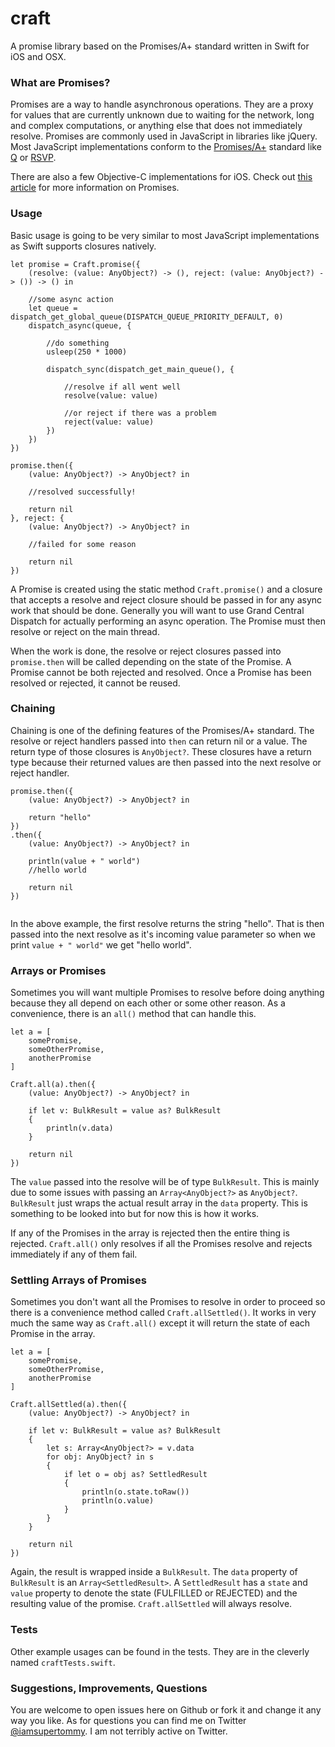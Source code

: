 craft
=====

A promise library based on the Promises/A+ standard written in Swift for iOS and OSX.

### What are Promises?

Promises are a way to handle asynchronous operations. They are a proxy for values that are currently unknown due to waiting for the network, long and complex computations, or anything else that does not immediately resolve. Promises are commonly used in JavaScript in libraries like jQuery. Most JavaScript implementations conform to the [Promises/A+](http://promises-aplus.github.io/promises-spec/) standard like [Q](https://github.com/kriskowal/q) or [RSVP](https://github.com/tildeio/rsvp.js/).

There are also a few Objective-C implementations for iOS. Check out [this article](http://www.html5rocks.com/en/tutorials/es6/promises/) for more information on Promises.

### Usage

Basic usage is going to be very similar to most JavaScript implementations as Swift supports closures natively.

```
let promise = Craft.promise({
    (resolve: (value: AnyObject?) -> (), reject: (value: AnyObject?) -> ()) -> () in
    
    //some async action
    let queue = dispatch_get_global_queue(DISPATCH_QUEUE_PRIORITY_DEFAULT, 0)
    dispatch_async(queue, {
    
        //do something
        usleep(250 * 1000)
        
        dispatch_sync(dispatch_get_main_queue(), {
            
            //resolve if all went well
            resolve(value: value)
            
            //or reject if there was a problem
            reject(value: value)
        })
    })
})

promise.then({
    (value: AnyObject?) -> AnyObject? in
    
    //resolved successfully!
    
    return nil
}, reject: {
    (value: AnyObject?) -> AnyObject? in
    
    //failed for some reason
    
    return nil
})
```

A Promise is created using the static method `Craft.promise()` and a closure that accepts a resolve and reject closure should be passed in for any async work that should be done. Generally you will want to use Grand Central Dispatch for actually performing an async operation. The Promise must then resolve or reject on the main thread.

When the work is done, the resolve or reject closures passed into `promise.then` will be called depending on the state of the Promise. A Promise cannot be both rejected and resolved. Once a Promise has been resolved or rejected, it cannot be reused.

### Chaining

Chaining is one of the defining features of the Promises/A+ standard. The resolve or reject handlers passed into `then` can return nil or a value. The return type of those closures is `AnyObject?`. These closures have a return type because their returned values are then passed into the next resolve or reject handler.

```
promise.then({
    (value: AnyObject?) -> AnyObject? in
    
    return "hello"
})
.then({
    (value: AnyObject?) -> AnyObject? in
    
    println(value + " world")
    //hello world
    
    return nil
})
 
```

In the above example, the first resolve returns the string "hello". That is then passed into the next resolve as it's incoming value parameter so when we print `value + " world"` we get "hello world".

### Arrays or Promises

Sometimes you will want multiple Promises to resolve before doing anything because they all depend on each other or some other reason. As a convenience, there is an `all()` method that can handle this.

```
let a = [
    somePromise,
    someOtherPromise,
    anotherPromise
]

Craft.all(a).then({
    (value: AnyObject?) -> AnyObject? in
    
    if let v: BulkResult = value as? BulkResult
    {
        println(v.data)
    }
    
    return nil
})
```

The `value` passed into the resolve will be of type `BulkResult`. This is mainly due to some issues with passing an `Array<AnyObject?>` as `AnyObject?`. `BulkResult` just wraps the actual result array in the `data` property. This is something to be looked into but for now this is how it works.

If any of the Promises in the array is rejected then the entire thing is rejected. `Craft.all()` only resolves if all the Promises resolve and rejects immediately if any of them fail.

### Settling Arrays of Promises

Sometimes you don't want all the Promises to resolve in order to proceed so there is a convenience method called `Craft.allSettled()`. It works in very much the same way as `Craft.all()` except it will return the state of each Promise in the array.

```
let a = [
    somePromise,
    someOtherPromise,
    anotherPromise
]

Craft.allSettled(a).then({
    (value: AnyObject?) -> AnyObject? in
    
    if let v: BulkResult = value as? BulkResult
    {
        let s: Array<AnyObject?> = v.data
        for obj: AnyObject? in s
        {
            if let o = obj as? SettledResult
            {
                println(o.state.toRaw())
                println(o.value)
            }
        }
    }
    
    return nil
})
```

Again, the result is wrapped inside a `BulkResult`. The `data` property of `BulkResult` is an `Array<SettledResult>`. A `SettledResult` has a `state` and `value` property to denote the state (FULFILLED or REJECTED) and the resulting value of the promise. `Craft.allSettled` will always resolve.

### Tests

Other example usages can be found in the tests. They are in the cleverly named `craftTests.swift`.

### Suggestions, Improvements, Questions

You are welcome to open issues here on Github or fork it and change it any way you like. As for questions you can find me on Twitter [@iamsupertommy](https://twitter.com/iamsupertommy). I am not terribly active on Twitter.
